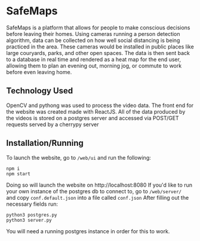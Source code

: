 # SafeMaps
  SafeMaps is a platform that allows for people to make conscious decisions before leaving their homes. Using cameras running a person detection algorithm, data can be collected on how well social distancing is being practiced in the area. These cameras would be installed in public places like large couryards, parks, and other open spaces. The data is then sent back to a database in real time and rendered as a heat map for the end user, allowing them to plan an evening out, morning jog, or commute to work before even leaving home. 

## Technology Used
OpenCV and pythong was used to process the video data. 
The front end for the website was created made with ReactJS. All of the data produced by the videos is stored on a postgres server and accessed via POST/GET requests served by a cherrypy server

## Installation/Running

To launch the website, go to `/web/ui` and run the following:
```
npm i
npm start
```
Doing so will launch the website on http://localhost:8080
If you'd like to run your own instance of the postgres db to connect to, go to `/web/server/ ` and copy `conf.default.json` into a file called `conf.json` After filling out the necessary fields run:

```
python3 postgres.py
python3 server.py
```
You will need a running postgres instance in order for this to work.
